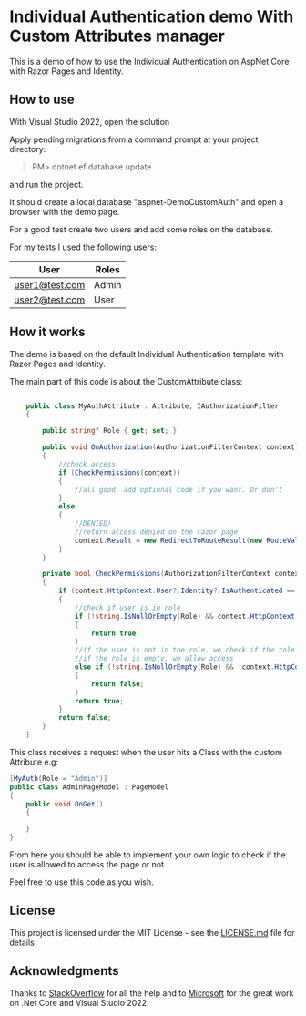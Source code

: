 # Individual Authentication demo With Custom Attributes manager

This is a demo of how to use the Individual Authentication on AspNet Core with Razor Pages and Identity.

## How to use

With Visual Studio 2022, open the solution

Apply pending migrations from a command prompt at your project directory:

> PM> dotnet ef database update

and run the project.

It should create a local database "aspnet-DemoCustomAuth" and open a browser with the demo page.

For a good test create two users and add some roles on the database.

For my tests I used the following users:

| User | Roles |
| ---- | ----- |
user1@test.com | Admin
user2@test.com | User

## How it works

The demo is based on the default Individual Authentication template with Razor Pages and Identity.

The main part of this code is about the CustomAttribute class:

```csharp

    public class MyAuthAttribute : Attribute, IAuthorizationFilter
    {

        public string? Role { get; set; }

        public void OnAuthorization(AuthorizationFilterContext context)
        {
            //check access 
            if (CheckPermissions(context))
            {
                //all good, add optional code if you want. Or don't
            }
            else
            {
                //DENIED!
                //return access denied on the razor page
                context.Result = new RedirectToRouteResult(new RouteValueDictionary(new { area = "Identity", page = "/Account/AccessDenied" }));
            }
        }

        private bool CheckPermissions(AuthorizationFilterContext context)
        {
            if (context.HttpContext.User?.Identity?.IsAuthenticated == true)
            {
                //check if user is in role
                if (!string.IsNullOrEmpty(Role) && context.HttpContext.User.IsInRole(Role))
                {
                    return true;
                }
                //if the user is not in the role, we check if the role is empty
                //if the role is empty, we allow access
                else if (!string.IsNullOrEmpty(Role) && !context.HttpContext.User.IsInRole(Role))
                {
                    return false;
                }
                return true;
            }
            return false;
        }
    }
```

This class receives a request when the user hits a Class with the custom Attribute e.g:

```csharp
[MyAuth(Role = "Admin")]
public class AdminPageModel : PageModel
{
    public void OnGet()
    {

    }
}
```

From here you should be able to implement your own logic to check if the user is allowed to access the page or not.

Feel free to use this code as you wish.

## License

This project is licensed under the MIT License - see the [LICENSE.md](LICENSE.txt) file for details

## Acknowledgments

Thanks to [StackOverflow](https://stackoverflow.com/) for all the help and to [Microsoft](https://www.microsoft.com/) for the great work on .Net Core and Visual Studio 2022.
